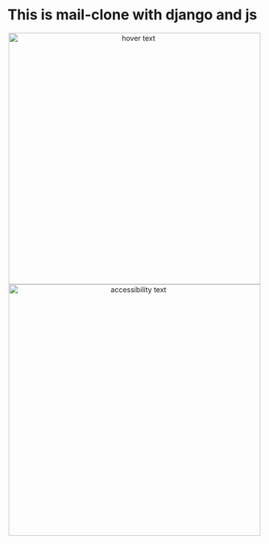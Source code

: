 # This is mail-clone with django and js
<p align="center">
  <img src="https://cs50.harvard.edu/web/2020/projects/3/images/inbox.png" width="500" title="hover text">
  <img src="https://cs50.harvard.edu/web/2020/projects/3/images/email.png" width="500" alt="accessibility text">
</p>
